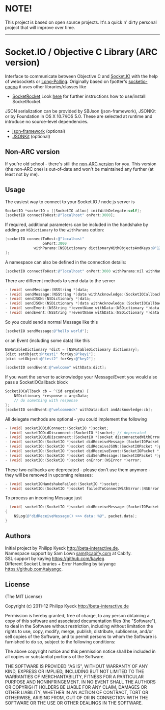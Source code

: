 # NOTE!

This project is based on open source projects. It's a quick n' dirty personal project that will improve over time.

----------------------------------------------------

# Socket.IO / Objective C Library (ARC version)

  Interface to communicate between Objective C and [Socket.IO](http://socket.io/)
  with the help of websockets or [Long-Polling](http://en.wikipedia.org/wiki/Push_technology#Long_polling). Originally based on fpotter's [socketio-cocoa](https://github.com/fpotter/socketio-cocoa)
  it uses other libraries/classes like

   * [SocketRocket](https://github.com/square/SocketRocket)
  Look [here](https://github.com/square/SocketRocket#installing-ios) for further instructions how to use/install SocketRocket.

  JSON serialization can be provided by SBJson (json-framework), JSONKit or by Foundation in OS X 10.7/iOS 5.0.  These are selected at runtime and introduce no source-level dependencies.
   * [json-framework](https://github.com/stig/json-framework/) (optional)
   * [JSONKit](https://github.com/johnezang/JSONKit/) (optional)


## Non-ARC version

If you're old school - there's still the [non-ARC version](https://github.com/pkyeck/socket.IO-objc/tree/non-arc) for you.
This version (the non-ARC one) is out-of-date and won't be maintained any further (at least not by me).

## Usage

The easiest way to connect to your Socket.IO / node.js server is

``` objective-c
SocketIO *socketIO = [[SocketIO alloc] initWithDelegate:self];
[socketIO connectToHost:@"localhost" onPort:3000];
```

If required, additional parameters can be included in the handshake by adding an `NSDictionary` to the `withParams` option:

``` objective-c
[socketIO connectToHost:@"localhost"
                 onPort:3000
             withParams:[NSDictionary dictionaryWithObjectsAndKeys:@"1234", @"auth_token", nil]
];
```

A namespace can also be defined in the connection details:

``` objective-c
[socketIO connectToHost:@"localhost" onPort:3000 withParams:nil withNamespace:@"/users"];
```

There are different methods to send data to the server

``` objective-c
- (void) sendMessage:(NSString *)data;
- (void) sendMessage:(NSString *)data withAcknowledge:(SocketIOCallback)function;
- (void) sendJSON:(NSDictionary *)data;
- (void) sendJSON:(NSDictionary *)data withAcknowledge:(SocketIOCallback)function;
- (void) sendEvent:(NSString *)eventName withData:(NSDictionary *)data;
- (void) sendEvent:(NSString *)eventName withData:(NSDictionary *)data andAcknowledge:(SocketIOCallback)function;
```

So you could send a normal Message like this

``` objective-c
[socketIO sendMessage:@"hello world"];
```

or an Event (including some data) like this

``` objective-c
NSMutableDictionary *dict = [NSMutableDictionary dictionary];
[dict setObject:@"test1" forKey:@"key1"];
[dict setObject:@"test2" forKey:@"key2"];

[socketIO sendEvent:@"welcome" withData:dict];
```

If you want the server to acknowledge your Message/Event you would also pass a SocketIOCallback block

``` objective-c
SocketIOCallback cb = ^(id argsData) {
    NSDictionary *response = argsData;
    // do something with response
};
[socketIO sendEvent:@"welcomeAck" withData:dict andAcknowledge:cb];
```

All delegate methods are optional - you could implement the following

``` objective-c
- (void) socketIODidConnect:(SocketIO *)socket;
- (void) socketIODidDisconnect:(SocketIO *)socket; // deprecated
- (void) socketIODidDisconnect:(SocketIO *)socket disconnectedWithError:(NSError *)error;
- (void) socketIO:(SocketIO *)socket didReceiveMessage:(SocketIOPacket *)packet;
- (void) socketIO:(SocketIO *)socket didReceiveJSON:(SocketIOPacket *)packet;
- (void) socketIO:(SocketIO *)socket didReceiveEvent:(SocketIOPacket *)packet;
- (void) socketIO:(SocketIO *)socket didSendMessage:(SocketIOPacket *)packet;
- (void) socketIO:(SocketIO *)socket onError:(NSError *)error;
```

These two callbacks are deprecated - please don't use them anymore - they will
be removed in upcoming releases:

``` objective-c
- (void) socketIOHandshakeFailed:(SocketIO *)socket;
- (void) socketIO:(SocketIO *)socket failedToConnectWithError:(NSError *)error;
```

To process an incoming Message just

``` objective-c
- (void) socketIO:(SocketIO *)socket didReceiveMessage:(SocketIOPacket *)packet
{
    NSLog(@"didReceiveMessage() >>> data: %@", packet.data);
}
```
	
## Authors

Initial project by Philipp Kyeck <http://beta-interactive.de>.  
Namespace support by Sam Lown <sam@cabify.com> at Cabify.  
SSL support by kayleg <https://github.com/kayleg>.  
Different Socket Libraries + Error Handling by taiyangc <https://github.com/taiyangc>.  

## License

(The MIT License)

Copyright (c) 2011-12 Philipp Kyeck <http://beta-interactive.de>

Permission is hereby granted, free of charge, to any person obtaining a copy
of this software and associated documentation files (the "Software"), to deal
in the Software without restriction, including without limitation the rights
to use, copy, modify, merge, publish, distribute, sublicense, and/or sell
copies of the Software, and to permit persons to whom the Software is
furnished to do so, subject to the following conditions:

The above copyright notice and this permission notice shall be included in
all copies or substantial portions of the Software.

THE SOFTWARE IS PROVIDED "AS IS", WITHOUT WARRANTY OF ANY KIND, EXPRESS OR
IMPLIED, INCLUDING BUT NOT LIMITED TO THE WARRANTIES OF MERCHANTABILITY,
FITNESS FOR A PARTICULAR PURPOSE AND NONINFRINGEMENT. IN NO EVENT SHALL THE
AUTHORS OR COPYRIGHT HOLDERS BE LIABLE FOR ANY CLAIM, DAMAGES OR OTHER
LIABILITY, WHETHER IN AN ACTION OF CONTRACT, TORT OR OTHERWISE, ARISING FROM,
OUT OF OR IN CONNECTION WITH THE SOFTWARE OR THE USE OR OTHER DEALINGS IN
THE SOFTWARE.
